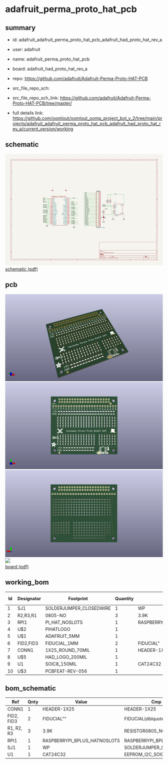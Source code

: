 # adafruit_perma_proto_hat_pcb
 
## summary 
* id: adafruit_adafruit_perma_proto_hat_pcb_adafruit_had_proto_hat_rev_a
* user: adafruit
* name: adafruit_perma_proto_hat_pcb
* board: adafruit_had_proto_hat_rev_a
* repo: https://github.com/adafruit/Adafruit-Perma-Proto-HAT-PCB



* src_file_repo_sch: 
* src_file_repo_sch_link: https://github.com/adafruit/Adafruit-Perma-Proto-HAT-PCB/tree/master/
* full details link: https://github.com/oomlout/oomlout_oomp_project_bot_v_2/tree/main/projects/adafruit_adafruit_perma_proto_hat_pcb_adafruit_had_proto_hat_rev_a/current_version/working  

## schematic  
![](working_schematic_600.png)  
[schematic (pdf)](working_schematic.pdf)  

## pcb  
![](working_3d_600.png) 
![](working_3d_front_600.png)  
![](working_3d_back_600.png)  
![](working_600.png)  
[board (pdf)](working.pdf)  

## working_bom
| Id | Designator | Footprint | Quantity | Designation | Supplier and ref |  | None | 
| --- | --- | --- | --- | --- | --- | --- | --- | 
| 1 | SJ1 | SOLDERJUMPER_CLOSEDWIRE | 1 | WP |  |  | [''] | 
| 2 | R2,R3,R1 | 0805-NO | 3 | 3.9K |  |  | [''] | 
| 3 | RPI1 | PI_HAT_NOSLOTS | 1 | RASPBERRYPI_BPLUS_HATNOSLOTS |  |  | [''] | 
| 4 | U$2 | PIHATLOGO | 1 |  |  |  | [''] | 
| 5 | U$1 | ADAFRUIT_5MM | 1 |  |  |  | [''] | 
| 6 | FID2,FID3 | FIDUCIAL_1MM | 2 | FIDUCIAL" |  |  | [''] | 
| 7 | CONN1 | 1X25_ROUND_70MIL | 1 | HEADER-1X25 |  |  | [''] | 
| 8 | U$5 | HAD_LOGO_200MIL | 1 |  |  |  | [''] | 
| 9 | U1 | SOIC8_150MIL | 1 | CAT24C32 |  |  | [''] | 
| 10 | U$3 | PCBFEAT-REV-056 | 1 |  |  |  | [''] | 


## bom_schematic
| Ref | Qnty | Value | Cmp name | Footprint | Description | Vendor | DNP | 
| --- | --- | --- | --- | --- | --- | --- | --- | 
| CONN1 | 1 | HEADER-1X25 | HEADER-1X25 | working:1X25_ROUND_70MIL |  |  |  | 
| FID2, FID3 | 2 | FIDUCIAL"" | FIDUCIAL{dblquote}{dblquote} | working:FIDUCIAL_1MM |  |  |  | 
| R1, R2, R3 | 3 | 3.9K | RESISTOR0805_NOOUTLINE | working:0805-NO |  |  |  | 
| RPI1 | 1 | RASPBERRYPI_BPLUS_HATNOSLOTS | RASPBERRYPI_BPLUS_HATNOSLOTS | working:PI_HAT_NOSLOTS |  |  |  | 
| SJ1 | 1 | WP | SOLDERJUMPER_CLOSED | working:SOLDERJUMPER_CLOSEDWIRE |  |  |  | 
| U1 | 1 | CAT24C32 | EEPROM_I2C_SOIC8_GENERIC | working:SOIC8_150MIL |  |  |  | 



